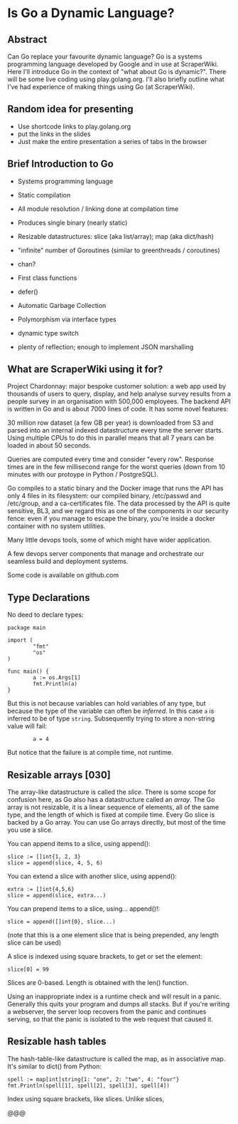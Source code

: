 # Is Go a Dynamic Language?

## Abstract

Can Go replace your favourite dynamic language?
Go is a systems programming language developed by Google and in use
at ScraperWiki. Here I'll introduce Go in the context of "what
about Go is dynamic?". There will be some live coding using
play.golang.org. I'll also briefly outline what I've had
experience of making things using Go (at ScraperWiki).

## Random idea for presenting

- Use shortcode links to play.golang.org
- put the links in the slides
- Just make the entire presentation a series of tabs in the browser

## Brief Introduction to Go

- Systems programming language
- Static compilation
- All module resolution / linking done at compilation time
- Produces single binary (nearly static)

- Resizable datastructures: slice (aka list/array); map (aka dict/hash)
- "infinite" number of Goroutines (similar to greenthreads / coroutines)
- chan?
- First class functions
- defer()
- Automatic Garbage Collection

- Polymorphism via interface types
- dynamic type switch

- plenty of reflection; enough to implement JSON marshalling

## What are ScraperWiki using it for?

Project Chardonnay: major bespoke customer solution: a web app used by
thousands of users to query, display, and help analyse survey results
from a people survey in an organisation with 500,000 employees.
The backend API is written in Go and is about 7000 lines of
code. It has some novel features:

30 million row dataset (a few GB per year) is downloaded from S3 and
parsed into an internal indexed datastructure every time the
server starts. Using multiple CPUs to do this in parallel means
that all 7 years can be loaded in about 50 seconds.

Queries are computed every time and consider "every row".
Response times are in the few millisecond range for the worst
queries (down from 10 minutes with our protoype in Python /
PostgreSQL).

Go compiles to a static binary and the Docker image that runs
the API has only 4 files in its filesystem: our compiled binary,
/etc/passwd and /etc/group, and a ca-certificates file. The data
processed by the API is quite sensitive, BL3, and we regard this
as one of the components in our security fence: even if you
manage to escape the binary, you're inside a docker container
with no system utilities.

Many little devops tools, some of which might have wider
application.

A few devops server components that manage and orchestrate our
seamless build and deployment systems.

Some code is available on github.com

## Type Declarations

No deed to declare types:


```
package main

import (
        "fmt"
        "os"
)

func main() {
        a := os.Args[1]
        fmt.Println(a)
}
```

But this is not because variables can hold variables of any type, but
because the type of the variable can often be _inferred_. In this case
`a` is inferred to be of type `string`. Subsequently trying to
store a non-string value will fail:


```
        a = 4
```

But notice that the failure is at compile time, not runtime.

## Resizable arrays [030]

The array-like datastructure is called the _slice_. There is
some scope for confusion here, as Go also has a datastructure
called an _array_. The Go array is not resizable, it is a linear
sequence of elements, all of the same type, and the length of
which is fixed at compile time. Every Go slice is backed by a Go
array. You can use Go arrays directly, but most of the time you
use a slice.

You can append items to a slice, using append():

```
slice := []int{1, 2, 3}
slice = append(slice, 4, 5, 6)
```

You can extend a slice with another slice, using append():

```
extra := []int{4,5,6}
slice = append(slice, extra...)
```

You can prepend items to a slice, using... append()!:

```
slice = append([]int{0}, slice...)
```

(note that this is a one element slice that is being prepended,
any length slice can be used)

A slice is indexed using square brackets, to get or set the
element:

```
slice[0] = 99
```

Slices are 0-based. Length is obtained with the len() function.

Using an inappropriate index is a runtime check and will result in a
panic.  Generally this quits your program and dumps all stacks. But if
you're writing a webserver, the server loop recovers from the
panic and continues serving, so that the panic is isolated to
the web request that caused it.

## Resizable hash tables

The hash-table-like datastructure is called the map, as in
associative map. It's similar to dict() from Python:

```
spell := map[int]string{1: "one", 2: "two", 4: "four"}
fmt.Println(spell[1], spell[2], spell[3], spell[4])
```

Index using square brackets, like slices. Unlike slices,


@@@
